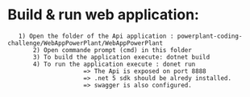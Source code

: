 # Build & run web application:
	   1) Open the folder of the Api application : powerplant-coding-challenge/WebAppPowerPlant/WebAppPowerPlant
           2) Open commande prompt (cmd) in this folder
           3) To build the application execute: dotnet build
           4) To run the application execute : donet run
                         => The Api is exposed on port 8888
                         => .net 5 sdk should be alredy installed.
                         => swagger is also configured.
